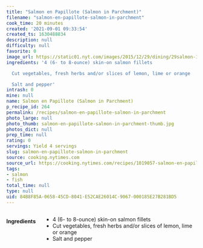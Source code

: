 ```yaml
---
title: "Salmon en Papillote (Salmon in Parchment)"
filename: "salmon-en-papillote-salmon-in-parchment"
cook_time: 20 minutes
created: '2021-09-01 09:33:54'
created_ts: 1630488834
description: null
difficulty: null
favorite: 0
image_url: https://static01.nyt.com/images/2015/12/29/dining/29salmon-19/29salmon-19-articleLarge.jpg
ingredients: '4 (6- to 8-ounce) skin-on salmon fillets

  Cut vegetables, fresh herbs and/or slices of lemon, lime or orange

  Salt and pepper'
intrash: 0
mine: null
name: Salmon en Papillote (Salmon in Parchment)
p_recipe_id: 264
permalink: /recipes/salmon-en-papillote-salmon-in-parchment
photo_large: null
photo_thumb: salmon-en-papillote-salmon-in-parchment-thumb.jpg
photos_dict: null
prep_time: null
rating: 0
servings: Yield 4 servings
slug: salmon-en-papillote-salmon-in-parchment
source: cooking.nytimes.com
source_url: https://cooking.nytimes.com/recipes/1019057-salmon-en-papillote-salmon-in-parchment?action=click&module=Global%20Search%20Recipe%20Card&pgType=search&rank=10
tags:
- salmon
- fish
total_time: null
type: null
uid: 84B8F85A-0658-45CD-8041-E52CAE26014C-9067-000185E27B281BD5
---
```

<div class="columns large-7 small-12" id="writeup">	</div><!-- #writeup -->
</div><!-- #row-one -->
<div class="row" id="row-two">	<div class="columns large-4 small-12" id="ingredients"><h4>Ingredients</h4><div class="box box-ingredients content"><ul>
<li>4 (6- to 8-ounce) skin-on salmon fillets</li>
<li>Cut vegetables, fresh herbs and/or slices of lemon, lime or orange</li>
<li>Salt and pepper</li>
</ul>
</div>	</div>	<div class="columns large-6 small-12" id="directions">	</div>